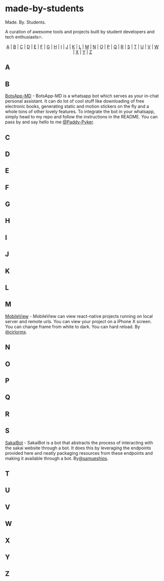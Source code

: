 # made-by-students
Made. By. Students.

A curation of awesome tools and projects built by student developers and tech enthusiasts🔥.

<p align="center">
  <a href="#A">A</a> | <a href="#B">B</a> | <a href="#C">C</a> | <a href="#D">D</a> | <a href="#E">E</a> | <a href="#F">F</a> | <a href="#G">G</a> | <a href="#H">H</a> | <a href="#I">I</a> | <a href="#J">J</a> | <a href="#K">K</a> | <a href="#L">L</a> | <a href="#M">M</a> | <a href="#N">N</a> | <a href="#O">O</a> | <a href="#P">P</a> | <a href="#Q">Q</a> | <a href="#R">R</a> | <a href="#S">S</a> | <a href="#T">T</a> | <a href="#U">U</a> | <a href="#V">V</a> | <a href="#W">W</a> | <a href="#X">X</a> | <a href="#Y">Y</a> | <a href="#Z">Z</a>
</p>

## <a name="A"> </a>A

## <a name="B"> </a>B

[BotsApp-MD](https://github.com/Paddy-Pyker/BotsApp-MD) - BotsApp-MD is a whatsapp bot which serves as your in-chat personal assistant. It can do lot of cool stuff like downloading of free electronic books, generating static and motion stickers on the fly and a whole tons of other lovely features.
To integrate the bot in your whatsapp, simply head to my repo and follow the instructions in the README. You can pass by and say hello to me [@Paddy-Pyker](https://api.whatsapp.com/send?phone=233593435964&text=Hi%20Peter%21%0AI%20followed%20your%20whatsapp%20link%20from%20github...made-by-students%E2%98%BA%EF%B8%8F%20%0AJust%20passing%20by%20to%20say%20hello%0AHope%20you%20good%3F).

## <a name="C"> </a>C

## <a name="D"> </a>D

## <a name="E"> </a>E

## <a name="F"> </a>F

## <a name="G"> </a>G

## <a name="H"> </a>H

## <a name="I"> </a>I

## <a name="J"> </a>J

## <a name="K"> </a>K

## <a name="L"> </a>L

## <a name="M"> </a>M

[MobileView](https://github.com/champ3oy/MobileView) - MobileView can view react-native projects running on local server and remote urls. You can view your project on a iPhone X screen. You can change frame from white to dark. You can hard reload. By [@cirlormx](https://twitter.com/cirlormx). 

## <a name="N"> </a>N

## <a name="O"> </a>O

## <a name="P"> </a>P

## <a name="Q"> </a>Q

## <a name="R"> </a>R

## <a name="S"> </a>S

[SakaiBot](https://github.com/samuelships/sakaibot) - SakaiBot is a bot that abstracts the process of interacting with the sakai website through a bot. It does this by leveraging the endpoints provided here and neatly packaging resources from these endpoints and making it available through a bot. By[@samueships](https://twitter.com/samuelships).

## <a name="T"> </a>T

## <a name="U"> </a>U

## <a name="V"> </a>V

## <a name="W"> </a>W

## <a name="X"> </a>X

## <a name="Y"> </a>Y

## <a name="Z"> </a>Z




